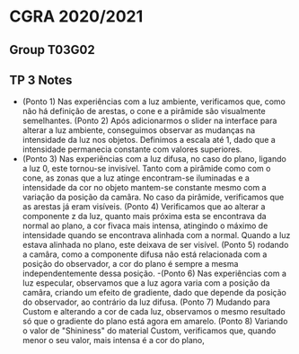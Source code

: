 # CGRA 2020/2021

## Group T03G02

## TP 3 Notes


- (Ponto 1) Nas experiências com a luz ambiente, verificamos que, como não há definição de arestas, o cone e a pirâmide são visualmente semelhantes. (Ponto 2) Após adicionarmos o slider na interface para alterar a luz ambiente, conseguimos observar as mudanças na intensidade da luz nos objetos. Definimos a escala até 1, dado que a intensidade permanecia constante com valores superiores.
- (Ponto 3) Nas experiẽncias com a luz difusa, no caso do plano, ligando a luz 0, este tornou-se invisível. Tanto com a pirâmide como com o cone, as zonas que a luz atinge encontram-se iluminadas e a intensidade da cor no objeto mantem-se constante mesmo com a variação da posição da camâra. No caso da pirâmide, verificamos que as arestas já eram visíveis. (Ponto 4) Verificamos que ao alterar a componente z da luz, quanto mais próxima esta se encontrava da normal ao plano, a cor fivaca mais intensa, atingindo o máximo de intensidade quando se encontrava alinhada com a normal. Quando a luz estava alinhada no plano, este deixava de ser visível. (Ponto 5) rodando a camâra, como a componente difusa não está relacionada com a posição do observador, a cor do plano é sempre a mesma independentemente dessa posição.
-(Ponto 6) Nas experiências com a luz especular, observamos que a luz agora varia com a posição da camâra, criando um efeito de gradiente, dado que depende da posição do observador, ao contrário da luz difusa. (Ponto 7) Mudando para Custom e alterando a cor de cada luz, observamos o mesmo resultado só que o gradiente do plano está agora em amarelo. (Ponto 8) Variando o valor de "Shininess" do material Custom, verificamos que, quando menor o seu valor, mais intensa é a cor do plano, 